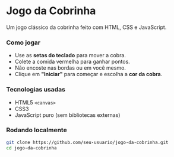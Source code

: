 #  Jogo da Cobrinha

Um jogo clássico da cobrinha feito com HTML, CSS e JavaScript.

###  Como jogar

- Use as **setas do teclado** para mover a cobra.
- Colete a comida vermelha para ganhar pontos.
- Não encoste nas bordas ou em você mesmo.
- Clique em **"Iniciar"** para começar e escolha a **cor da cobra**.

### Tecnologias usadas

- HTML5 `<canvas>`
- CSS3
- JavaScript puro (sem bibliotecas externas)

### Rodando localmente

```bash
git clone https://github.com/seu-usuario/jogo-da-cobrinha.git
cd jogo-da-cobrinha

